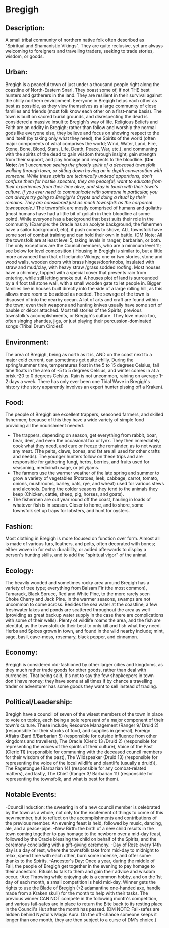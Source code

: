# Bregigh
Description:
------------
A small tribal community of northern native folk often described as "Spiritual and Shamanistic Vikings". They are quite reclusive, yet are always welcoming to foreigners and travelling traders, seeking to trade stories, wisdom, or goods.


Urban:
------
Bregigh is a peaceful town of just under a thousand people right along the coastline of North-Eastern Snarl. They boast some of, if not THE best hunters and gatherers in the land. They are resilient in their survival against the chilly northern environment. Everyone in Bregigh helps each other as best as possible, as they view themselves as a large community of close families and friends (most folk know each other on a first-name basis). The town is built on sacred burial grounds, and disrespecting the dead is considered a massive insult to Bregigh's way of life. 
Religious Beliefs and Faith are an oddity in Bregigh; rather than follow and worship the normal gods like everyone else, they believe and focus on showing respect to the land itself (by taking only what they need), the Spirits of the world (often major components of what comprises the world; Wind, Water, Land, Fire, Stone, Bone, Blood, Stars, Life, Death, Peace, War, etc.), and communing with the spirits of the dead to gain wisdom through insight, gain strength from their support, and pay homage and respects to the bloodline. (**Dm Note:** *isn't uncommon seeing the ghostly spirit of a deceased townsfolk walking through town, or sitting down having an in depth conversation with someone. While these spirits are technically undead apparitions, don't confuse them for hostile specters; they are peaceful, want to educate from their experiences from their time alive, and stay in touch with their town's culture. If you ever need to communicate with someone in particular, you can always try going to Bregigh's Crypts and doing a ritual by their remains. They are considered just as much townsfolk as the corporeal townspeople.)*
The townsfolk are mostly comprised of humans and goliaths (most humans have had a little bit of goliath in their bloodline at some point). While everyone has a background that best suits their role in the community (Example: the Oracle has an acolyte background, the fishermen have a sailor background, etc), if push comes to shove, ALL townsfolk have some sort of combat training and can hold their own in battle. (DM Note: All the townsfolk are at least level 5, taking levels in ranger, barbarian, or both. The only exceptions are the Council members, who are a minimum level 11; see below for level composition.)
Housing in Bregigh is similar to, but a little more advanced than that of Icelandic Vikings; one or two stories, stone and wood walls, wooden doors with brass hinges/doorknobs, insulated with straw and mud/clay, with heavy straw /grass sodded roofing. Most houses have a chimney, topped with a special cover that prevents rain from entering, while still letting smoke out. A houses plot of land is surrounded by a 4 foot tall stone wall, with a small wooden gate to let people in. Bigger families live in houses built directly into the side of a large rolling hill, as this allows more room to be added as needed. The sewage of the town is disposed of into the nearby ocean.
A lot of arts and craft are found within the town; even their weapons and hunting knives usually have some sort of bauble or décor attached. Most tell stories of the Spirits, previous townsfolk's accomplishments, or Bregigh's culture. They love music too, often singing shanties, jigs, or just playing their percussion-dominated songs (Tribal Drum Circles!)


Environment:
------------
The area of Bregigh, being as north as it is, AND on the coast next to a major cold current, can sometimes get quite chilly. During the spring/summer time, temperatures float in the 5 to 15 degrees Celsius, fall time floats in the area of -5 to 5 degrees Celsius, and winter comes in at a brisk -20 to 0 degrees Celsius. Rain is not uncommon, raining on average 1-2 days a week. There has only ever been one Tidal Wave in Bregigh's history (the story apparently involves an expert hunter pissing off a Kraken). 


Food:
-----
The people of Bregigh are excellent trappers, seasoned farmers, and skilled fishermen; because of this they have a wide variety of simple food providing all the nourishment needed.
- The trappers, depending on season, get everything from rabbit, boar, bear, deer, and even the occasional fox or lynx. They then immediately cook what they need, and cure or freeze the remainder, as to not waste any meat. (The pelts, claws, bones, and fat are all used for other crafts and needs). The younger hunters follow on these trips and are responsible for gathering fungi, herbs, berries, and fruits used for seasoning, medicinal usage, or jelly/jams.
- The farmers use the warmer weather of the late spring and summer to grow a variety of vegetables (Potatoes, leek, cabbage, carrot, tomato, onions, mushrooms, barley, oats, rye, and wheat) used for various stews and alcohols. During the colder seasons they tend to the animals they keep (Chicken, cattle, sheep, pig, horses, and goats).
- The fishermen are out year round off the coast, hauling in loads of whatever fish is in season. Closer to home, and to shore, some townsfolk set up traps for lobsters, and hunt for oysters.
	
	

Fashion:
--------
Most clothing in Bregigh is more focused on function over form. Almost all is made of various furs, leathers, and pelts, often decorated with bones; either woven in for extra durability, or added afterwards to display a person's hunting skills, and to add the "spiritual vigor" of the animal. 


Ecology:
--------
The heavily wooded and sometimes rocky area around Bregigh has a variety of tree type; everything from Balsam Fir (the most common), Tamarack, Black Spruce, Red and White Pine, to the more rarely seen Choke Cherry and Jack Pine. In the warmer seasons, swamps are not uncommon to come across. Besides the sea water at the coastline, a few freshwater lakes and ponds are scattered throughout the area as well (providing as great backup water supply in the case there are complications with some of their wells). Plenty of wildlife roams the area, and the fish are plentiful, as the townsfolk do their best to only kill and fish what they need. Herbs and Spices grown in town, and found in the wild nearby include; mint, sage, basil, cave-moss, rosemary, black pepper, and cinnamon.


Economy:
--------
Bregigh is considered old-fashioned by other larger cities and kingdoms, as they much rather trade goods for other goods, rather than deal with currencies. That being said, it's not to say the few shopkeepers in town don't have money; they have some at all times if by chance a travelling trader or adventurer has some goods they want to sell instead of trading. 


Political/Leadership:
---------------------

Bregigh have a council of seven of the wisest members of the town in place to vote on topics, each being a sole represent of a major component of their town's culture. These include; Resource Management (Ranger 9/ Druid 2) (responsible for their stocks of food, and supplies in general), Foreign Affairs (Bard 6/Barbarian 5) (responsible for outside influence from other kingdoms and travellers), The Oracle (Cleric 13 /Druid 2) (responsible for representing the voices of the spirits of their culture), Voice of the Past (Cleric 11) (responsible for communing with the deceased council members for their wisdom of the past), The Wildspeaker (Druid 13) (responsible for representing the voice of the local wildlife and plantlife (usually a druid)), The Ragetongue (Barbarian 14) (responsible for any combat-related matters), and lastly, The Chief (Ranger 3/ Barbarian 11) (responsible for representing the townsfolk, and what is best for them).

Notable Events:
---------------

-Council Induction: the swearing in of a new council member is celebrated by the town as a whole, not only for the excitement of things to come of this new member, but to reflect on the accomplishments and contributions of the previous member. An evening feast is held, followed by music, dancing, ale, and a peace-pipe.
-New Birth: the birth of a new child results in the town coming together to pay homage to the newborn over a mid-day feast, followed by the Oracle blessing the child on behalf of the Spirits, and the ceremony concluding with a gift-giving ceremony.
-Day of Rest: every 14th day is a day of rest, where the townsfolk take from mid-day to midnight to relax, spend time with each other, burn some incense, and offer some thanks to the Spirits.
-Ancestor's Day: Once a year, during the middle of Fall, the people of Bregigh get together in the evening to pay homage to their ancestors. Rituals to talk to them and gain their advice and wisdom occur.
-Axe Throwing while enjoying ale is a common hobby, and on the 1st day of each month, a small competition is held mid-day. Winner gets the rights to use the Blade of Bregigh (+2 adamantine one-handed axe, handle made from a Kraken skull) for the month to help with their tasks. The previous winner CAN NOT compete in the following month's competition, and various fail-safes are in place to return the Bite back to its resting place in the Council's Hut after the month has passed. (DM NOTE: Fail-safes are hidden behind Nystul's Magic Aura. On the off-chance someone keeps it longer than one month, they are then subject to a curse of DM's choice.)


